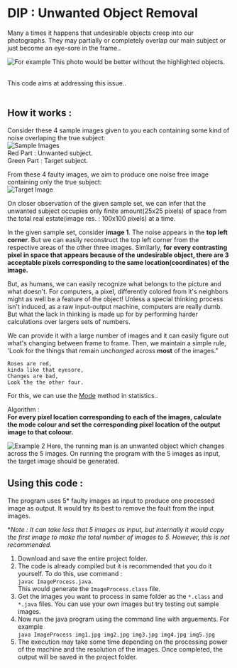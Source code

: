 # DIP : Unwanted Object Removal

Many a times it happens that undesirable objects creep into our photographs. They may partially or completely overlap our main subject or just become an eye-sore in the frame..

![For example](https://lh3.googleusercontent.com/ovlFcTMedNbDg4TN_ja3hECHbhnJGbIGQqi8GYL1y16kkIp1KyeOJ8WjDgt_NBeGE-tOnSIbc3Q76lWG5XqSw8nHG8gpJGqL4BpErEQyKiYCXKuN2OLMfsliFhqf28jhBQ0whYIwdvNpE-EHvRxNSPa7v3ptaecHftu0pSaBaqitUa38VFcvYhHxuHn9A6NxNEO5b6lS518i0uYpbcw6WEPhuw-lizz-uriiY4D48Cw_NicRItzmWftzUzMVbf8kNN7Uj9Kn69K4AdkqI1tx3fjWqYUvNeUL_zvGVdIkAPV69xy8GOLRAmtlQbhulU-qpoYjThKYVF0wys2q21up3J2ytKFEH-i4aeIWqz4txKmdowYHaLS2B_hz_XkDho_yIX814NYkt3Ss8cb-srRFWxhBBTIrPCX9b0h0EYDOzNr2Joj6XPGwUmwqP2f1LIPa9WHQSau-wWgGDg5TdqwtRZHmnOsDDPfqYNhLQaFww2yEKuxEtoON2R1paGyB69IOZOvZyhaOdx0P-bKKsI5jGjafZ9YJjGI_uuXpMAChoPnpoZc74_ckzZWoEOTfxvVgmMQhkEh5P1guZU5XonK0RR_w13Fk0WMIRC7JliCx9Q=w1046-h588-no)
This photo would be better without the highlighted objects.

<br>
This code aims at addressing this issue..
<br><br>

## How it works : 
Consider these 4 sample images given to you each containing some kind of noise overlaping the true subject: <br>
![Sample Images](https://lh3.googleusercontent.com/zbMqu5sKNk7xQqXc1eMw_7g6c_dBP3wrXXfZRrcSMs7jlnkw_YjJ2Da66PXp3jZAKz3DhcGUf_qi2sU7PUFFV73QgEI8U1Ef6iTn2u2X-9E0SLcqDhic4VZteCO16TakL8oXCIGvyLU5Irhzh5pO90nqKTfhdZYTvAqcJy31rx1aKi2fL5LcLulDSioMWaHaVndxDtnJPwgScJRBHdUq_cjaZ_rw2eGKatOW5_vdgNiPS4ThWoJNsxrH1aADzCWnW8xqe2pi4qpx2byJ6f_31Slk_1sAb5Dl567bxBixa3zPjmYtX6VQKgosv5OnO5IdoWBg8RDMOVBVfdqT7Du-v9Qqq7N5YMy2BrHo82QIUippkXusKuzjcbbY_kLdDB2ZTjvXiZk4QFVA7lVhheVOKsls10UQfFX4c5xM5-6dKslLAnRLx497Qkbj_Hawb7uNlWKwKiuqh5pt_s8Z6sAGkGwCf039CgUlezZmVqKqloJi9aWnzro7wSOvK1r2dZwcttfXeEtw1ji7ERuQ1qJbUzPkYblM11oInY2oydQr10aCNpI1HMwY5NyFHhrDGDvZhC21RVA_V2MmWevXtdpVAipiTyCVkhSjgN12Q6Y5wg=w400-h120-no)
<br>
Red Part : Unwanted subject.<br>
Green Part : Target subject.

From these 4 faulty images, we aim to produce one noise free image containing only the true subject: <br>
![Target Image](https://lh3.googleusercontent.com/2OdMgWVFtw-kcUDQfjJolr6ppSmgs0XKmxFTVMkrS71XY0EZi5z9OWGGhrIXKZLeZLUX0LKDNwQgs3bI_ShAK1F9Jvos_L5dq1KjFHLZTm7FLaAnrx6kYE8nVb8u-ja1D1Mh1Ht98qMLBBNxRCUAjQw0XX1gnG2hSUBzkNc_kIiYGsaLFlt5b8B_1NC-_Fq2EYKSbm-Zn7U_UhTzmRwWZtwGM00My5M9nd5bC4M4IunJFctwI0HejupRKbrxajjBkpCnZMoCd5q4cFkuz55gTLYyl_-iOTfzsxUiuSQL2CTLFC1rBeDTufuWsRy6-wVifBGWnHgIJV3ko9iYbjmZkgWJhrQKzZIsSBWujgLrDmuWbuQ2eLCLXLMFOz71MNw8sYYnjOkWH3Ti88wzL5iY_5DmrfX4K7kCrpyFt-kUZ_5RupTczh6oeeJcVWD-yjYIsaDQ6hS93uNxsVgWRCL9S0ibKF-FL0wUYcxcU_IwAGqqTTY1g-6ezMVsZ0G0xP6eUjgcFwazCQUbFWIxr0aPtiyeFa6M0_bWdwS2Bp6oVzoK1wWgK-2Hb3ZuqNSv1RCtcK43A1Oftac39W7ka7qZ-XHb_QjM-CXLgOGaGE2Sng=s100-no)

On closer observation of the given sample set, we can infer that the unwanted subject occupies only finite amount(25x25 pixels) of space from the total real estate(image res. : 100x100 pixels) at a time. 

In the given sample set, consider **image 1**. The noise appears in the **top left corner**. But we can easily reconstruct the top left corner from the respective areas of the other three images. Similarly, **for every contrasting pixel in space that appears because of the undesirable object, there are 3 acceptable pixels corresponding to the same location(coordinates) of the image.**

But, as humans, we can easily recognize what belongs to the picture and what doesn't. For computers, a pixel, differently colored from it's neighbors might as well be a feature of the object! Unless a special thinking process isn't induced, as a raw input-output machine, computers are really dumb. But what the lack in thinking is made up for by performing harder calculations over largers sets of numbers.

We can provide it with a large number of images and it can easily figure out what's changing between frame to frame.
Then, we maintain a simple rule, 'Look for the things that remain *unchanged* across **most** of the images."<br>
```
Roses are red, 
kinda like that eyesore, 
Changes are bad, 
Look the the other four.
```

For this, we can use the [Mode](https://en.wikipedia.org/wiki/Mode_(statistics)) method in statistics..

Algorithm : <br>
**For every pixel location corresponding to each of the images, calculate the mode colour and set the corresponding pixel location of the output image to that coloour.**

![Example 2](https://lh3.googleusercontent.com/QW-VWHrB_KoeyhFm41RF6nzPPDdOvF8rdb_ZrxLBFgCoqSv603fcCN4K6S4ak_3vfhjNen07MLoAsup10rRUdLH76pAJML_G2BuwO-d2njbHXZLLbtgEwaC6SA8nXvA1xsoVdj0PYo8xFwWtfEKicawOZu9pkTWWNwEnnBkxHtprQlBNinrN88wh87QSY_Mno7KCIwdzzbEbiyKfJ1wWx6aohMj1KczXaRahNOd6nE05HFbrHtabf1Pbx29xRd1KQndVvbf98BOShJQoaqvFfHH6DLqUyyHXZfkdePGMbmjwDXhTDizfzteKRwPQP2pQWo9Z8gIVG5M_tfEXgccTZ8Ne0FdeT81RxvZYEHGMsj0nDbSqhqmQ-t15BNWiVuGG7UlFcUrkM5q5ZkqE9BxMvH4_Ib2FP9Isi2glBIJfeL0r_gDTFl-GkKZpmkj50NJsU2P0xZB5HT6vr0OgKO454OaXY9LPLNNG3INE5qUs9aVcry6UxLIyKEJFjA2FyqPcWPCjJnZJ8eu4UDNbwEUcbkXLyJAxUdNUfrxJ1hghUfuVuD-PRhE1_GNA1xwrDrWb6AGc17P9uF4wFazJyngwTWbLCkLThNHCzOp_vjrGMA=w499-h597-no)
Here, the running man is an unwanted object which changes across the 5 images. On running the program with the 5 images as input, the target image should be generated.



## Using this code : 
The program uses 5* faulty images as input to produce one processed image as output.
It would try its best to remove the fault from the input images.

**Note : It can take less that 5 images as input, but internally it would copy the first image to make the total number of images to 5. However, this is not recommended.* 


1. Download and save the entire project folder.
2. The code is already compiled but it is recommended that you do it yourself. To do this, use command : 
<br>`javac ImageProcess.java`.<br>
This would generate the `ImageProcess.class` file.
3. Get the images you want to process in same folder as the `*.class` and `*.java` files. You can use your own images but try testing out sample images.
4. Now run the java program using the command line with arguements. For example <br>
`java ImageProcess img1.jpg img2.jpg img3.jpg img4.jpg img5.jpg` <br>
5. The execution may take some time depending on the processing power of the machine and the resolution of the images. Once completed, the output will be saved in the project folder.
